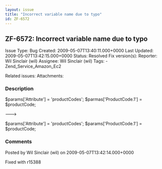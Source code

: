 ```yaml
---
layout: issue
title: "Incorrect variable name due to typo"
id: ZF-6572
---
```


ZF-6572: Incorrect variable name due to typo
--------------------------------------------

 Issue Type: Bug Created: 2009-05-07T13:40:11.000+0000 Last Updated: 2009-05-07T13:42:15.000+0000 Status: Resolved Fix version(s): 
 Reporter:  Wil Sinclair (wil)  Assignee:  Wil Sinclair (wil)  Tags: - Zend\_Service\_Amazon\_Ec2
 
 Related issues: 
 Attachments: 
### Description

$params['Attribute'] = 'productCodes'; $parmas['ProductCode.1'] = $productCode;

--->

$params['Attribute'] = 'productCodes'; $params['ProductCode.1'] = $productCode;

 

 

### Comments

Posted by Wil Sinclair (wil) on 2009-05-07T13:42:14.000+0000

Fixed with r15388

 

 